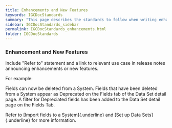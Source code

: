 ```yaml
---
title: Enhancements and New Features
keywords: IGCDocStandards
summary: "This page describes the standards to follow when writing enhancements and new features for the What's New topic in IGC help."
sidebar: IGCDocStandards_sidebar
permalink: IGCDocStandards_enhancements.html
folder: IGCDocStandards
---
```

### Enhancement and New Features

Include "Refer to" statement and a link to relevant use case in release
notes announcing enhancements or new features.

For example:

Fields can now be deleted from a System. Fields that have been deleted
from a System appear as Deprecated on the Fields tab of the Data Set
detail page. A filter for Depreciated fields has been added to the Data
Set detail page on the Fields Tab.

Refer to [Import fields to a System]{.underline} and [Set up Data
Sets]{.underline} for more information.
